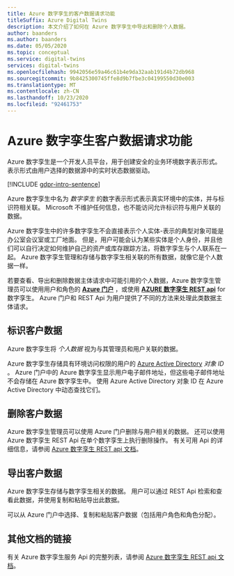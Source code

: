 ```yaml
---
title: Azure 数字孪生的客户数据请求功能
titleSuffix: Azure Digital Twins
description: 本文介绍了如何在 Azure 数字孪生中导出和删除个人数据。
author: baanders
ms.author: baanders
ms.date: 05/05/2020
ms.topic: conceptual
ms.service: digital-twins
services: digital-twins
ms.openlocfilehash: 9942056e59a46c61b4e9da32aab191d4b72db968
ms.sourcegitcommit: 9b8425300745ffe8d9b7fbe3c04199550d30e003
ms.translationtype: MT
ms.contentlocale: zh-CN
ms.lasthandoff: 10/23/2020
ms.locfileid: "92461753"
---
```

# <a name="azure-digital-twins-customer-data-request-features"></a>Azure 数字孪生客户数据请求功能

Azure 数字孪生是一个开发人员平台，用于创建安全的业务环境数字表示形式。 表示形式由用户选择的数据源中的实时状态数据驱动。

[!INCLUDE [gdpr-intro-sentence](../../includes/gdpr-intro-sentence.md)]

Azure 数字孪生中名为 *数字孪生* 的数字表示形式表示真实环境中的实体，并与标识符相关联。 Microsoft 不维护任何信息，也不能访问允许标识符与用户关联的数据。 

Azure 数字孪生中的许多数字孪生不会直接表示个人实体-表示的典型对象可能是办公室会议室或工厂地面。 但是，用户可能会认为某些实体是个人身份，并且他们可以自行决定如何维护自己的资产或库存跟踪方法，将数字孪生与个人联系在一起。 Azure 数字孪生管理和存储与数字孪生相关联的所有数据，就像它是个人数据一样。

若要查看、导出和删除数据主体请求中可能引用的个人数据，Azure 数字孪生管理员可以使用用户和角色的 [**Azure 门户**](https://portal.azure.com/) ，或使用 [**AZURE 数字孪生 REST api**](/rest/api/azure-digitaltwins/) for 数字孪生。 Azure 门户和 REST Api 为用户提供了不同的方法来处理此类数据主体请求。

## <a name="identifying-customer-data"></a>标识客户数据

Azure 数字孪生将 *个人数据* 视为与其管理员和用户关联的数据。 

Azure 数字孪生存储具有环境访问权限的用户的 [Azure Active Directory](../active-directory/fundamentals/active-directory-whatis.md) *对象 ID* 。 Azure 门户中的 Azure 数字孪生显示用户电子邮件地址，但这些电子邮件地址不会存储在 Azure 数字孪生中。 使用 Azure Active Directory 对象 ID 在 Azure Active Directory 中动态查找它们。

## <a name="deleting-customer-data"></a>删除客户数据

Azure 数字孪生管理员可以使用 Azure 门户删除与用户相关的数据。 还可以使用 Azure 数字孪生 REST Api 在单个数字孪生上执行删除操作。 有关可用 Api 的详细信息，请参阅 [Azure 数字孪生 REST api 文档](/rest/api/azure-digitaltwins/)。

## <a name="exporting-customer-data"></a>导出客户数据

Azure 数字孪生存储与数字孪生相关的数据。 用户可以通过 REST Api 检索和查看此数据，并使用复制和粘贴导出此数据。 

可以从 Azure 门户中选择、复制和粘贴客户数据（包括用户角色和角色分配）。 

## <a name="links-to-additional-documentation"></a>其他文档的链接

有关 Azure 数字孪生服务 Api 的完整列表，请参阅 [Azure 数字孪生 REST api 文档](/rest/api/azure-digitaltwins/)。